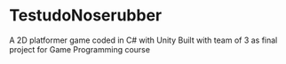 # TestudoNoserubber
A 2D platformer game coded in C# with Unity
Built with team of 3 as final project for Game Programming course
